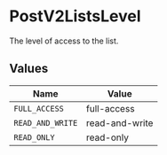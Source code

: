 # PostV2ListsLevel

The level of access to the list.


## Values

| Name             | Value            |
| ---------------- | ---------------- |
| `FULL_ACCESS`    | full-access      |
| `READ_AND_WRITE` | read-and-write   |
| `READ_ONLY`      | read-only        |